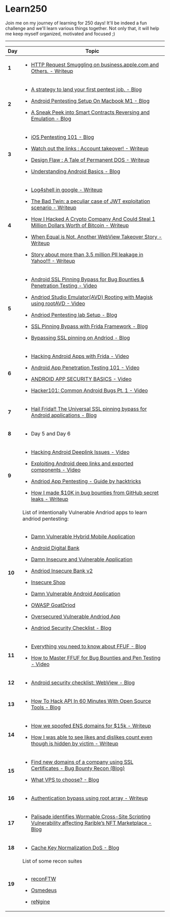 # Learn250

Join me on my journey of learning for 250 days! It'll be indeed a fun challenge and we'll learn various things together. Not only that, it will help me keep myself organized, motivated and focused ;)
 

-------
Day | Topic
------- | ---
**1** | [<ul><li>HTTP Request Smuggling on business.apple.com and Others. - Writeup</li></ul>](https://medium.com/@StealthyBugs/http-request-smuggling-on-business-apple-com-and-others-2c43e81bcc52)
**2**|[<ul><li>A strategy to land your first pentest job. - Blog</li></ul>](https://blog.pentesterlab.com/a-strategy-to-land-your-first-pentest-job-25209a351689)[<ul><li>Android Pentesting Setup On Macbook M1 - Blog</li></ul>](https://magarajay538.medium.com/android-pentesting-setup-on-macbook-m1-d2f1f0a8db4b)[<ul><li>A Sneak Peek into Smart Contracts Reversing and Emulation - Blog</li></ul>](https://www.shielder.com/blog/2022/04/a-sneak-peek-into-smart-contracts-reversing-and-emulation/)
**3**|[<ul><li>iOS Pentesting 101 - Blog </li></ul>](https://www.cobalt.io/blog/ios-pentesting-101)[<ul><li>Watch out the links : Account takeover! - Writeup</li></ul>](https://medium.com/@akashhamal0x01/watch-out-the-links-account-takeover-32b9315390a7)[<ul><li>Design Flaw : A Tale of Permanent DOS - Writeup</li></ul>](https://medium.com/@akashhamal0x01/design-flaw-a-tale-of-permanent-dos-a9ef05181083)[<ul><li>Understanding Android Basics - Blog</li></ul>](https://payatu.com/blog/amit/Need-to-know-Android)
**4**|[<ul><li>Log4shell in google - Writeup</li></ul>](https://medium.com/@amnotacat/log4shell-in-google-1337-00-144684269bf8)[<ul><li>The Bad Twin: a peculiar case of JWT exploitation scenario - Writeup</li></ul>](https://medium.com/@sandh0t/the-bad-twin-a-peculiar-case-of-jwt-exploitation-scenario-1efa03e891c0)[<ul><li>How I Hacked A Crypto Company And Could Steal 1 Million Dollars Worth of Bitcoin - Writeup</li></ul>](https://zoidsec.medium.com/how-i-hacked-a-crypto-company-and-could-steal-1-million-dollars-worth-of-bitcoin-3174434b382c)[<ul><li>When Equal is Not, Another WebView Takeover Story - Writeup</li></ul>](https://valsamaras.medium.com/when-equal-is-not-another-webview-takeover-story-730be8d6e202)[<ul><li>Story about more than 3.5 million PII leakage in Yahoo!!! - Writeup</ul></li>](https://dhakalbibek.medium.com/story-about-more-than-3-5-million-pii-leakage-in-yahoo-3a530210dcc6)
**5**|[<ul><li>Android SSL Pinning Bypass for Bug Bounties & Penetration Testing - Video</li></ul>](https://www.youtube.com/watch?v=ENyEcwLaz-A&t=245s&ab_channel=HacktifyCyberSecurity)[<ul><li>Andriod Studio Emulator(AVD) Rooting with Magisk using rootAVD - Video</li></ul>](https://www.youtube.com/watch?v=JR4gDRYzY2c&ab_channel=AndroidAppSec)[<ul><li>Andriod Pentesting lab Setup - Blog</li></ul>](https://payatu.com/blog/amit/android_pentesting_lab)[<ul><li>SSL Pinning Bypass with Frida Framework - Blog</li></ul>](https://medium.com/@pranavggang/ssl-pinning-bypass-with-frida-framework-6fb71ca43e33)[<ul><li>Bypassing SSL pinning on Andriod - Blog</ul>](https://joshspicer.com/ssl-pinning-android)
**6**|[<ul><li>Hacking Android Apps with Frida - Video</li></ul>](https://www.youtube.com/watch?v=iMNs8YAy6pk&ab_channel=sambal0x)[<ul><li>Android App Penetration Testing 101 - Video</li></ul>](https://www.youtube.com/watch?v=2uwhrfXCl4I&t=584s&ab_channel=WildWestHackin%27Fest)[<ul><li>ANDROID APP SECURITY BASICS - Video</li></ul>](https://www.youtube.com/watch?v=a8Gh7d8GebA&ab_channel=FarahHawa)[<ul><li>Hacker101: Common Android Bugs Pt. 1 - Video</li></ul>](https://www.youtube.com/watch?v=sQ_34dI_geU&ab_channel=HackerOne)
**7**|[<ul><li>Hail Frida!! The Universal SSL pinning bypass for Android applications - Blog</li></ul>](https://infosecwriteups.com/hail-frida-the-universal-ssl-pinning-bypass-for-android-e9e1d733d29)
**8**|<ul><li>Day 5 and Day 6</li></ul>
**9**|[<ul><li>Hacking Android Deeplink Issues - Video</li></ul>](https://www.youtube.com/watch?v=jn2qkLH_wjU&t=1412s&ab_channel=HackingSimplified)[<ul><li>Exploiting Android deep links and exported components - Video</li></ul>](https://www.youtube.com/watch?v=lg1sN8njSYs&t=1344s&ab_channel=B3nacSec)[<ul><li>Andriod App Pentesting - Guide by hacktricks</li></ul>](https://book.hacktricks.xyz/mobile-apps-pentesting/android-app-pentesting)[<ul><li>How I made $10K in bug bounties from GitHub secret leaks - Writeup</li></ul>](https://tillsongalloway.com/finding-sensitive-information-on-github/index.html)
**10**|List of intentionally Vulnerable Andriod apps to learn andriod pentesting:<br><br>[<ul><li>Damn Vulnerable Hybrid Mobile Application</li></ul>](https://github.com/logicalhacking/DVHMA)[<ul><li>Android Digital Bank</li></ul>](https://github.com/CyberScions/Digitalbank)[<ul><li>Damn Insecure and Vulnerable Application</li></ul>](https://github.com/payatu/diva-android)[<ul><li>Andriod Insecure Bank v2</li></ul>](https://github.com/dineshshetty/Android-InsecureBankv2)[<ul><li>Insecure Shop</li></ul>](https://github.com/optiv/InsecureShop)[<ul><li>Damn Vulnerable Android Application</li></ul>](https://code.google.com/archive/p/dvaa/)[<ul><li>OWASP GoatDriod</li></ul>](https://github.com/jackMannino/OWASP-GoatDroid-Project)[<ul><li>Oversecured Vulnerable Andriod App</li></ul>](https://github.com/oversecured/ovaa)[<ul><li>Andriod Security Checklist - Blog</li></ul>](https://blog.oversecured.com/)
**11**|[<ul><li>Everything you need to know about FFUF - Blog</li></ul>](https://codingo.io/tools/ffuf/bounty/2020/09/17/everything-you-need-to-know-about-ffuf.html)[<ul><li>How to Master FFUF for Bug Bounties and Pen Testing - Video</li></ul>](https://www.youtube.com/watch?v=iLFkxAmwXF0&ab_channel=codingo)
**12**|[<ul><li>Android security checklist: WebView - Blog</li></ul>](https://blog.oversecured.com/Android-security-checklist-webview/)
**13**|[<ul><li>How To Hack API In 60 Minutes With Open Source Tools - Blog</li></ul>](https://www.wallarm.com/what/how-to-hack-api-in-60-minutes-with-open-source)
**14**|[<ul><li>How we spoofed ENS domains for $15k - Writeup</li></ul>](https://medium.com/@hacxyk/how-we-spoofed-ens-domains-52acea2079f6)[<ul><li>How I was able to see likes and dislikes count even though is hidden by victim - Writeup</li></ul>](https://bloggerrando.blogspot.com/2022/04/15-1.html)
**15**|[<ul><li>Find new domains of a company using SSL Certificates - Bug Bounty Recon (Blog)</li></ul>](https://www.cyberick.com/post/find-new-domains-of-a-company-using-ssl-certificates-bug-bounty-recon)[<ul><li>What VPS to choose? - Blog</li></ul>](https://zonduu.medium.com/what-vps-to-choose-1631f059b0a)
**16**|[<ul><li>Authentication bypass using root array -  Writeup </li></ul>](https://infosecwriteups.com/authentication-bypass-using-root-array-4a179242b9f7)
**17**|[<ul><li>Palisade identifies Wormable Cross-Site Scripting Vulnerability affecting Rarible’s NFT Marketplace - Blog</li></ul>](https://palisade.consulting/blog/rarible-vulnerability)
**18**|[<ul><li>Cache Key Normalization DoS - Blog</li></ul>](https://youst.in/posts/cache-key-normalization-denial-of-service/)
**19**| List of some recon suites <br><br>[<ul><li>reconFTW</li></ul>](https://github.com/six2dez/reconftw)[<ul><li>Osmedeus</li></ul>](https://github.com/j3ssie/osmedeus)[<ul><li>reNgine</li></ul>](https://github.com/yogeshojha/rengine)


